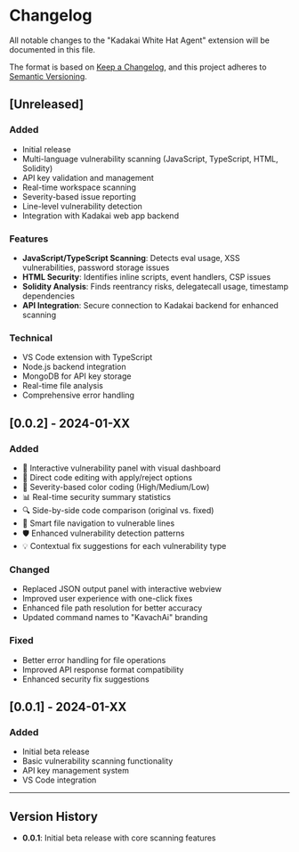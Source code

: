 # Changelog

All notable changes to the "Kadakai White Hat Agent" extension will be documented in this file.

The format is based on [Keep a Changelog](https://keepachangelog.com/en/1.0.0/),
and this project adheres to [Semantic Versioning](https://semver.org/spec/v2.0.0.html).

## [Unreleased]

### Added
- Initial release
- Multi-language vulnerability scanning (JavaScript, TypeScript, HTML, Solidity)
- API key validation and management
- Real-time workspace scanning
- Severity-based issue reporting
- Line-level vulnerability detection
- Integration with Kadakai web app backend

### Features
- **JavaScript/TypeScript Scanning**: Detects eval usage, XSS vulnerabilities, password storage issues
- **HTML Security**: Identifies inline scripts, event handlers, CSP issues
- **Solidity Analysis**: Finds reentrancy risks, delegatecall usage, timestamp dependencies
- **API Integration**: Secure connection to Kadakai backend for enhanced scanning

### Technical
- VS Code extension with TypeScript
- Node.js backend integration
- MongoDB for API key storage
- Real-time file analysis
- Comprehensive error handling

## [0.0.2] - 2024-01-XX

### Added
- 🎯 Interactive vulnerability panel with visual dashboard
- 🔧 Direct code editing with apply/reject options
- 🎨 Severity-based color coding (High/Medium/Low)
- 📊 Real-time security summary statistics
- 🔍 Side-by-side code comparison (original vs. fixed)
- 📁 Smart file navigation to vulnerable lines
- 🛡️ Enhanced vulnerability detection patterns
- 💡 Contextual fix suggestions for each vulnerability type

### Changed
- Replaced JSON output panel with interactive webview
- Improved user experience with one-click fixes
- Enhanced file path resolution for better accuracy
- Updated command names to "KavachAi" branding

### Fixed
- Better error handling for file operations
- Improved API response format compatibility
- Enhanced security fix suggestions

## [0.0.1] - 2024-01-XX

### Added
- Initial beta release
- Basic vulnerability scanning functionality
- API key management system
- VS Code integration

---

## Version History

- **0.0.1**: Initial beta release with core scanning features 